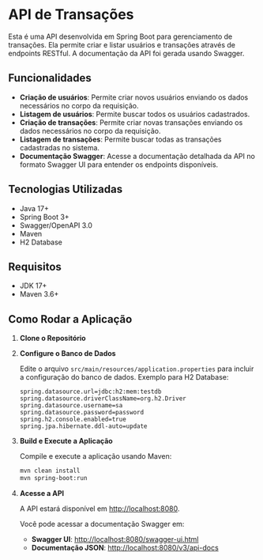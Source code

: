 # API de Transações

Esta é uma API desenvolvida em Spring Boot para gerenciamento de transações. Ela permite criar e listar usuários e transações através de endpoints RESTful. 
A documentação da API foi gerada usando Swagger.

## Funcionalidades

- **Criação de usuários**: Permite criar novos usuários enviando os dados necessários no corpo da requisição.
- **Listagem de usuários**: Permite buscar todos os usuários cadastrados.
- **Criação de transações**: Permite criar novas transações enviando os dados necessários no corpo da requisição.
- **Listagem de transações**: Permite buscar todas as transações cadastradas no sistema.
- **Documentação Swagger**: Acesse a documentação detalhada da API no formato Swagger UI para entender os endpoints disponíveis.

## Tecnologias Utilizadas

- Java 17+
- Spring Boot 3+
- Swagger/OpenAPI 3.0
- Maven
- H2 Database

## Requisitos

- JDK 17+
- Maven 3.6+

## Como Rodar a Aplicação

1. **Clone o Repositório**

2. **Configure o Banco de Dados**

   Edite o arquivo `src/main/resources/application.properties` para incluir a configuração do banco de dados. Exemplo para H2 Database:

   ```properties
   spring.datasource.url=jdbc:h2:mem:testdb
   spring.datasource.driverClassName=org.h2.Driver
   spring.datasource.username=sa
   spring.datasource.password=password
   spring.h2.console.enabled=true
   spring.jpa.hibernate.ddl-auto=update
   ```

3. **Build e Execute a Aplicação**

   Compile e execute a aplicação usando Maven:

   ```bash
   mvn clean install
   mvn spring-boot:run
   ```

4. **Acesse a API**

   A API estará disponível em [http://localhost:8080](http://localhost:8080).

   Você pode acessar a documentação Swagger em:

   - **Swagger UI**: [http://localhost:8080/swagger-ui.html](http://localhost:8080/swagger-ui.html)
   - **Documentação JSON**: [http://localhost:8080/v3/api-docs](http://localhost:8080/v3/api-docs)
